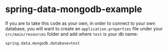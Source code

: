 # spring-data-mongodb-example

If you are to take this code as your own, in order to connect to your own database, you will want to create an <code>application.properties</code> file under your <code>src/main/resources</code> folder and add where <code>test</code> is your db name:

<code>spring.data.mongodb.database=test</code>
